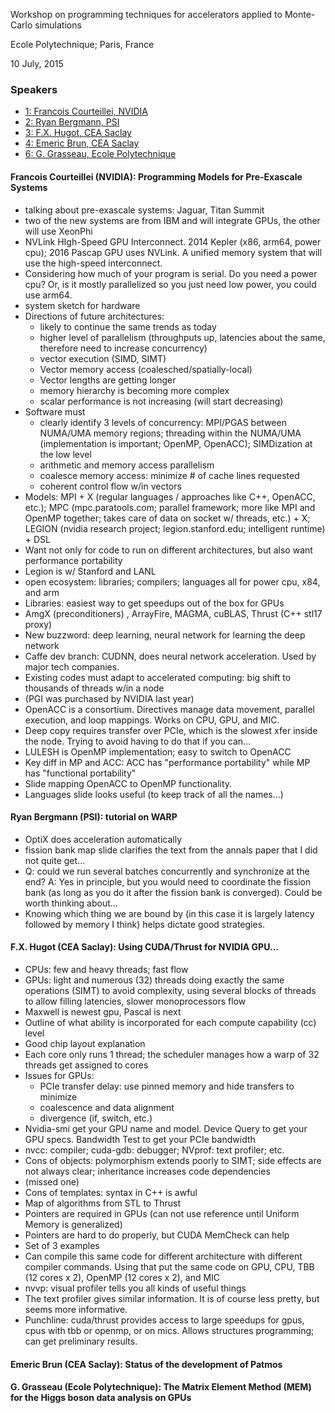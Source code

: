 Workshop on programming techniques for accelerators applied to Monte-Carlo simulations

Ecole Polytechnique; Paris, France

10 July, 2015

### Speakers
* [1: Francois Courteillei, NVIDIA](#nvidia)
* [2: Ryan Bergmann, PSI](#psi)
* [3: F.X. Hugot, CEA Saclay](#cea1)
* [4: Emeric Brun, CEA Saclay](#cea2)
* [6: G. Grasseau, Ecole Polytechnique](#ecole-poly)

#### <a name="nvidia">Francois Courteillei (NVIDIA): Programming Models for Pre-Exascale Systems

- talking about pre-exascale systems: Jaguar, Titan Summit
- two of the new systems are from IBM and will integrate GPUs, the other will use XeonPhi
- NVLink HIgh-Speed GPU Interconnect. 
  2014 Kepler (x86, arm64, power cpu); 2016 Pascap GPU uses NVLink. 
  A unified memory system that will use the high-speed interconnect.
- Considering how much of your program is serial. Do you need a power cpu? 
  Or, is it mostly parallelized so you just need low power, you could use arm64.
- system sketch for hardware
- Directions of future architectures:
  - likely to continue the same trends as today
  - higher level of parallelism 
    (throughputs up, latencies about the same, therefore need to increase concurrency)
  - vector execution (SIMD, SIMT)
  - Vector memory access (coalesched/spatially-local)
  - Vector lengths are getting longer
  - memory hierarchy is becoming more complex
  - scalar performance is not increasing (will start decreasing)
- Software must
  - clearly identify 3 levels of concurrency: MPI/PGAS between NUMA/UMA memory regions;
    threading within the NUMA/UMA (implementation is important; OpenMP, OpenACC);
    SIMDization at the low level
  - arithmetic and memory access parallelism
  - coalesce memory access: minimize # of cache lines requested
  - coherent control flow w/in vectors
- Models: MPI + X (regular languages / approaches like C++, OpenACC, etc.); 
  MPC (mpc.paratools.com; parallel framework; more like MPI and OpenMP together; takes care of data on socket w/ threads, etc.) + X; 
  LEGION (nvidia research project; legion.stanford.edu; intelligent runtime) + DSL 
- Want not only for code to run on different architectures, but also want performance portability
- Legion is w/ Stanford and LANL
- open ecosystem: libraries; compilers; languages all for power cpu, x84, and arm
- Libraries: easiest way to get speedups out of the box for GPUs
- AmgX (preconditioners) , ArrayFire, MAGMA, cuBLAS, Thrust (C++ stl17 proxy)
- New buzzword: deep learning, neural network for learning the deep network
- Caffe dev branch: CUDNN, does neural network acceleration. Used by major tech companies.
- Existing codes must adapt to accelerated computing: 
  big shift to thousands of threads w/in a node
- (PGI was purchased by NVIDIA last year)
- OpenACC is a consortium. Directives manage data movement, parallel execution,
  and loop mappings. Works on CPU, GPU, and MIC.
- Deep copy requires transfer over PCIe, which is the slowest xfer inside the node. 
  Trying to avoid having to do that if you can...
- LULESH is OpenMP implementation; easy to switch to OpenACC
- Key diff in MP and ACC: ACC has "performance portability" while MP has "functional portability"
- Slide mapping OpenACC to OpenMP functionality.
- Languages slide looks useful (to keep track of all the names...)


#### <a name="psi">Ryan Bergmann (PSI): tutorial on WARP
- OptiX does acceleration automatically
- fission bank map slide clarifies the text from the annals paper that I did not quite get...
- Q: could we run several batches concurrently and synchronize at the end? 
  A: Yes in principle, but you would need to coordinate the fission bank 
  (as long as you do it after the fission bank is converged). Could be worth thinking about...
- Knowing which thing we are bound by (in this case it is largely latency followed by
  memory I think) helps dictate good strategies.


#### <a name="cea1">F.X. Hugot (CEA Saclay): Using CUDA/Thrust for NVIDIA GPU...
- CPUs: few and heavy threads; fast flow
- GPUs: light and numerous (32) threads doing exactly the same operations (SIMT) 
  to avoid complexity, using several blocks of threads to allow filling 
  latencies, slower monoprocessors flow
- Maxwell is newest gpu, Pascal is next
- Outline of what ability is incorporated for each compute capability (cc) level
- Good chip layout explanation
- Each core only runs 1 thread; 
  the scheduler manages how a warp of 32 threads get assigned to cores
- Issues for GPUs:
  - PCIe transfer delay: use pinned memory and hide transfers to minimize
  - coalescence and data alignment
  - divergence (if, switch, etc.)
- Nvidia-smi get your GPU name and model. 
  Device Query to get your GPU specs. 
  Bandwidth Test to get your PCIe bandwidth
- nvcc: compiler; cuda-gdb: debugger; NVprof: text profiler; etc.
- Cons of objects: polymorphism extends poorly to SIMT; side effects are not always clear; 
  inheritance increases code dependencies
- (missed one)
- Cons of templates: syntax in C++ is awful
- Map of algorithms from STL to Thrust
- Pointers are required in GPUs (can not use reference until Uniform Memory is generalized)
- Pointers are hard to do properly, but CUDA MemCheck can help
- Set of 3 examples
- Can compile this same code for different architecture with different compiler commands.
  Using that put the same code on GPU, CPU, TBB (12 cores x 2), OpenMP (12 cores x 2), and MIC
- nvvp: visual profiler tells you all kinds of useful things
- The text profiler gives similar information. It is of course less pretty,
  but seems more informative.
- Punchline: cuda/thrust provides access to large speedups for gpus, cpus with tbb or openmp,
  or on mics. Allows structures programming; can get preliminary results.


#### <a name="cea2">Emeric Brun (CEA Saclay): Status of the development of Patmos



#### <a name="ecole-poly">G. Grasseau (Ecole Polytechnique): The Matrix Element Method (MEM) for the Higgs boson data analysis on GPUs
